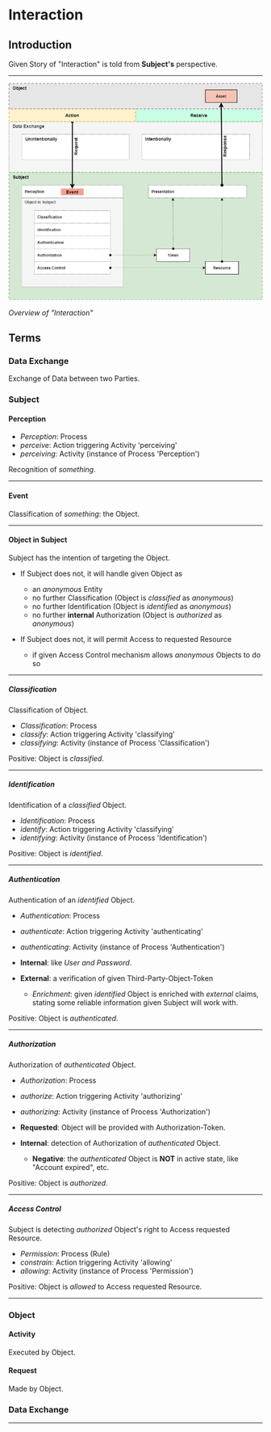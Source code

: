 # Interaction

## Introduction

Given Story of "Interaction" is told from **Subject's** perspective.

---

![image](./image/interaction.png)

*Overview of "Interaction"*

## Terms

### Data Exchange

Exchange of Data between two Parties.

### Subject

#### Perception

- *Perception*: Process
- *perceive*: Action triggering Activity 'perceiving'
- *perceiving*: Activity (instance of Process 'Perception')

Recognition of *something*.

---

#### Event

Classification of *something*: the Object.

---

#### Object in Subject

Subject has the intention of targeting the Object.

- If Subject does not, it will handle given Object as
    - an *anonymous* Entity
    - no further Classification (Object is *classified* as *anonymous*)
    - no further Identification (Object is *identified* as *anonymous*)
    - no further **internal** Authorization (Object is *authorized* as *anonymous*)


- If Subject does not, it will permit Access to requested Resource
    - if given Access Control mechanism allows *anonymous* Objects to do so

---

##### Classification

Classification of Object.

- *Classification*: Process
- *classify*: Action triggering Activity 'classifying'
- *classifying*: Activity (instance of Process 'Classification')

Positive: Object is *classified*.

---

##### Identification

Identification of a *classified* Object.

- *Identification*: Process
- *identify*: Action triggering Activity 'classifying'
- *identifying*: Activity (instance of Process 'Identification')

Positive: Object is *identified*.

---

##### Authentication

Authentication of an *identified* Object.

- *Authentication*: Process
- *authenticate*: Action triggering Activity 'authenticating'
- *authenticating*: Activity (instance of Process 'Authentication')


- **Internal**: like *User and Password*.
- **External**: a verification of given Third-Party-Object-Token
    - *Enrichment*: given *identified* Object is enriched with
      *external* claims, stating some reliable information given Subject will work with.

Positive: Object is *authenticated*.

---

##### Authorization

Authorization of *authenticated* Object.

- *Authorization*: Process
- *authorize*: Action triggering Activity 'authorizing'
- *authorizing*: Activity (instance of Process 'Authorization')


- **Requested**: Object will be provided with Authorization-Token.
- **Internal**: detection of Authorization of *authenticated* Object.
    - **Negative**: the *authenticated* Object is **NOT** in active state, like "Account expired", etc.

Positive: Object is *authorized*.

---

##### Access Control

Subject is detecting *authorized* Object's right to Access requested Resource.

- *Permission*: Process (Rule)
- *constrain*: Action triggering Activity 'allowing'
- *allowing*: Activity (instance of Process 'Permission')

Positive: Object is *allowed* to Access requested Resource.

---

### Object

#### Activity

Executed by Object.

#### Request

Made by Object.

### Data Exchange

---